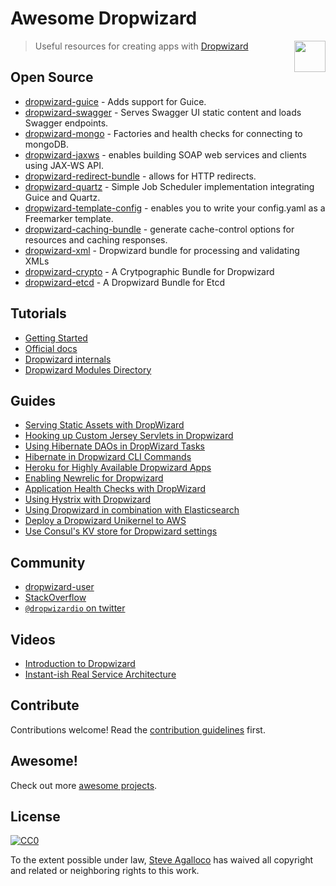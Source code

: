 # Awesome Dropwizard

[<img src="https://rawgit.com/stve/awesome-dropwizard/master/dropwizard-hat.png" align="right" width="50">](http://www.dropwizard.io)

> Useful resources for creating apps with [Dropwizard](http://www.dropwizard.io)

## Open Source

* [dropwizard-guice](https://github.com/HubSpot/dropwizard-guice) - Adds support for Guice.
* [dropwizard-swagger](https://github.com/federecio/dropwizard-swagger) - Serves Swagger UI static content and loads Swagger endpoints.
* [dropwizard-mongo](https://github.com/eeb/dropwizard-mongo) - Factories and health checks for connecting to mongoDB.
* [dropwizard-jaxws](https://github.com/roskart/dropwizard-jaxws) - enables building SOAP web services and clients using JAX-WS API.
* [dropwizard-redirect-bundle](https://github.com/bazaarvoice/dropwizard-redirect-bundle) - allows for HTTP redirects.
* [dropwizard-quartz](https://github.com/jaredstehler/dropwizard-quartz) - Simple Job Scheduler implementation integrating Guice and Quartz.
* [dropwizard-template-config](https://github.com/tkrille/dropwizard-template-config) - enables you to write your config.yaml as a Freemarker template.
* [dropwizard-caching-bundle](https://github.com/bazaarvoice/dropwizard-caching-bundle) - generate cache-control options for resources and caching responses.
* [dropwizard-xml](https://github.com/yunspace/dropwizard-xml) - Dropwizard bundle for processing and validating XMLs
* [dropwizard-crypto](https://github.com/meltmedia/dropwizard-crypto) - A Crytpographic Bundle for Dropwizard
* [dropwizard-etcd](https://github.com/meltmedia/dropwizard-etcd) - A Dropwizard Bundle for Etcd

## Tutorials

- [Getting Started](https://dropwizard.github.io/dropwizard/getting-started.html)
- [Official docs](http://www.dropwizard.io/manual/index.html)
- [Dropwizard internals](http://www.dropwizard.io/manual/internals.html)
- [Dropwizard Modules Directory](http://modules.dropwizard.io/)

## Guides

* [Serving Static Assets with DropWizard](http://spin.atomicobject.com/2014/10/11/serving-static-assets-with-dropwizard/)
* [Hooking up Custom Jersey Servlets in Dropwizard](http://spin.atomicobject.com/2015/03/30/jersey-servlets-dropwizard/)
* [Using Hibernate DAOs in DropWizard Tasks](http://spin.atomicobject.com/2015/02/03/dropwizard-hibernate-dao/)
* [Hibernate in Dropwizard CLI Commands](http://clearthehaze.com/2015/04/hibernate-in-dropwizard-cli-commands/)
* [Heroku for Highly Available Dropwizard Apps](http://techbytes.anuragkapur.com/2015/05/heroku-for-highly-available-dropwizard.html?m=1)
* [Enabling Newrelic for Dropwizard](http://kyleboon.org/blog/2013/09/23/newrelic-for-dropwizard/)
* [Application Health Checks with DropWizard](http://willhamill.com/2014/12/04/application-health-checks-with-dropwizard/)
* [Using Hystrix with Dropwizard](http://christopher-batey.blogspot.com/2014/08/using-hystrix-with-dropwizard.html)
* [Using Dropwizard in combination with Elasticsearch](http://www.gridshore.nl/2014/05/15/using-dropwizard-combination-elasticsearch/)
* [Deploy a Dropwizard Unikernel to AWS](https://boxfuse.com/blog/dropwizard-aws.html)
* [Use Consul's KV store for Dropwizard settings](http://blog.remmelt.com/2015/06/09/use-consuls-kv-store-for-dropwizard-settings/)

## Community

* [dropwizard-user](https://groups.google.com/forum/#!forum/dropwizard-user)
* [StackOverflow](http://stackoverflow.com/questions/tagged/dropwizard)
* [`@dropwizardio` on twitter](https://twitter.com/dropwizardio)

## Videos

* [Introduction to Dropwizard](https://www.youtube.com/watch?v=2tSWsjtw0ms)
* [Instant-ish Real Service Architecture](https://vimeo.com/37930578)

## Contribute

Contributions welcome! Read the [contribution guidelines](contributing.md) first.

## Awesome!

Check out more [awesome projects](https://github.com/sindresorhus/awesome).

## License

[![CC0](http://i.creativecommons.org/p/zero/1.0/88x31.png)](http://creativecommons.org/publicdomain/zero/1.0/)

To the extent possible under law, [Steve Agalloco](http://beforeitwasround.com) has waived all copyright and related or neighboring rights to this work.
